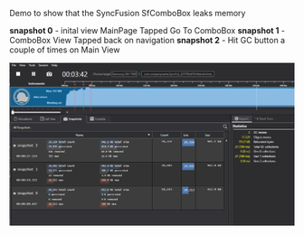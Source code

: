 Demo to show that the SyncFusion SfComboBox leaks memory

**snapshot 0** - inital view MainPage
Tapped Go To ComboBox
**snapshot 1** - ComboBox View
Tapped back on navigation
**snapshot 2** - Hit GC button a couple of times on Main View

![MemProfile](https://github.com/b099l3/SyncFusionComboBoxPrism/blob/master/2019-08-01%2015_22_26-Xamarin%20Profiler%20-%20com.companyname.SyncFusionComboBoxPrism.png?raw=true)

